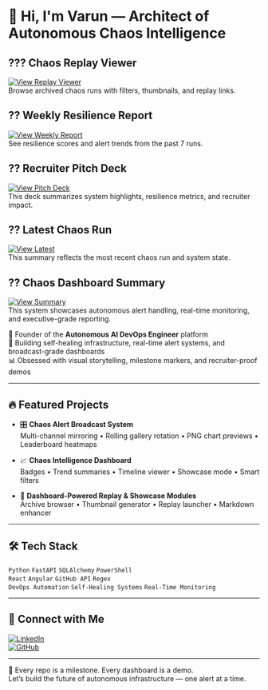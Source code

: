 # 👋 Hi, I'm Varun — Architect of Autonomous Chaos Intelligence
## ??? Chaos Replay Viewer  
[![View Replay Viewer](https://img.shields.io/badge/View-Replay_Viewer-purple)](https://github.com/varun939-p/ai-devops-engineer/blob/main/dashboard/viewer.md)  
Browse archived chaos runs with filters, thumbnails, and replay links.
## ?? Weekly Resilience Report  
[![View Weekly Report](https://img.shields.io/badge/View-Weekly_Report-orange)](https://github.com/varun939-p/ai-devops-engineer/blob/main/dashboard/weekly_report.md)  
See resilience scores and alert trends from the past 7 runs.
## ?? Recruiter Pitch Deck  
[![View Pitch Deck](https://img.shields.io/badge/View-Pitch_Deck-yellow)](https://github.com/varun939-p/ai-devops-engineer/blob/main/dashboard/pitch_deck.md)  
This deck summarizes system highlights, resilience metrics, and recruiter impact.
## ?? Latest Chaos Run  
[![View Latest](https://img.shields.io/badge/View-Latest-blue)](https://github.com/varun939-p/ai-devops-engineer/blob/main/dashboard/latest.md)  
This summary reflects the most recent chaos run and system state.
## ?? Chaos Dashboard Summary  
[![View Summary](https://img.shields.io/badge/View-Summary-blue)](https://github.com/varun939-p/ai-devops-engineer/blob/main/dashboard/summary.md)  
This system showcases autonomous alert handling, real-time monitoring, and executive-grade reporting.

🚀 Founder of the **Autonomous AI DevOps Engineer** platform  
🎯 Building self-healing infrastructure, real-time alert systems, and broadcast-grade dashboards  
📊 Obsessed with visual storytelling, milestone markers, and recruiter-proof demos

---

## 🔥 Featured Projects

- 🎛️ **Chaos Alert Broadcast System**  
  Multi-channel mirroring • Rolling gallery rotation • PNG chart previews • Leaderboard heatmaps

- 📈 **Chaos Intelligence Dashboard**  
  Badges • Trend summaries • Timeline viewer • Showcase mode • Smart filters

- 🧩 **Dashboard-Powered Replay & Showcase Modules**  
  Archive browser • Thumbnail generator • Replay launcher • Markdown enhancer

---

## 🛠️ Tech Stack

`Python` `FastAPI` `SQLAlchemy` `PowerShell`  
`React` `Angular` `GitHub API` `Regex`  
`DevOps Automation` `Self-Healing Systems` `Real-Time Monitoring`

---

## 📣 Connect with Me

[![LinkedIn](https://img.shields.io/badge/LinkedIn-Varun-blue?logo=linkedin)](https://www.linkedin.com/in/varun939)  
[![GitHub](https://img.shields.io/badge/GitHub-varun939--p-black?logo=github)](https://github.com/varun939-p)

---

🧭 Every repo is a milestone. Every dashboard is a demo.  
Let’s build the future of autonomous infrastructure — one alert at a time.
<!--
**varun939-p/varun939-p** is a ✨ _special_ ✨ repository because its `README.md` (this file) appears on your GitHub profile.

Here are some ideas to get you started:

- 🔭 I’m currently working on ...
- 🌱 I’m currently learning ...
- 👯 I’m looking to collaborate on ...
- 🤔 I’m looking for help with ...
- 💬 Ask me about ...
- 📫 How to reach me: ...
- 😄 Pronouns: ...
- ⚡ Fun fact: ...
-->
